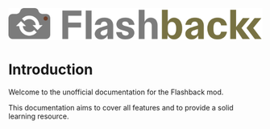 ![Flashback](/img/flashback/docs/flashback.png)

# Introduction

Welcome to the unofficial documentation for the Flashback mod. 

This documentation aims to cover all features and to provide a solid learning resource.